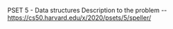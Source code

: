 PSET 5 - Data structures 
Description to the problem -- https://cs50.harvard.edu/x/2020/psets/5/speller/
